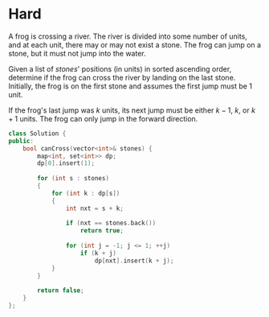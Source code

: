 # Hard

A frog is crossing a river. The river is divided into some number of units, and at each unit, there may or may not exist a stone. The frog can jump on a stone, but it must not jump into the water.

Given a list of $stones$' positions (in units) in sorted ascending order, determine if the frog can cross the river by landing on the last stone. Initially, the frog is on the first stone and assumes the first jump must be $1$ unit.

If the frog's last jump was $k$ units, its next jump must be either $k - 1$, $k$, or $k + 1$ units. The frog can only jump in the forward direction.

```cpp
class Solution {
public:
    bool canCross(vector<int>& stones) {
        map<int, set<int>> dp;
        dp[0].insert(1);
        
        for (int s : stones)
        {
            for (int k : dp[s])
            {
                int nxt = s + k;
                
                if (nxt == stones.back())
                    return true;
                
                for (int j = -1; j <= 1; ++j)
                    if (k + j)
                        dp[nxt].insert(k + j);
            }
        }
        
        return false;
    }
};
```
